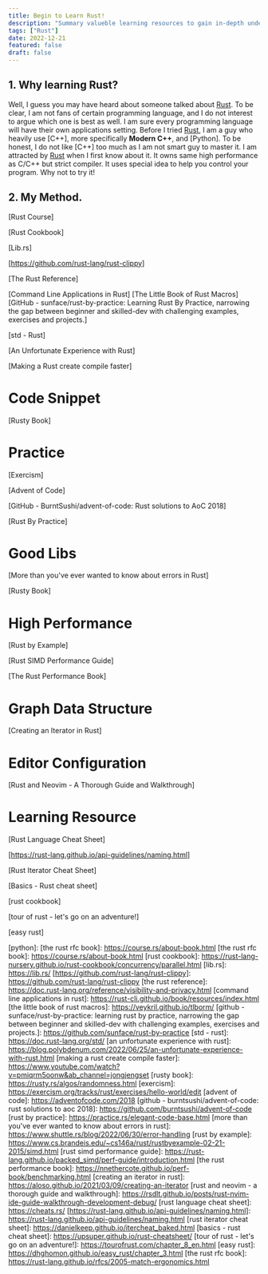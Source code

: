 ```yaml
---
title: Begin to Learn Rust!
description: "Summary valueble learning resources to gain in-depth understanding of Rust"
tags: ["Rust"]
date: 2022-12-21
featured: false
draft: false
---
```


## 1. Why learning Rust?

Well, I guess you may have heard about someone talked about [Rust].
To be clear, I am not fans of certain programming language, and I do not interest to argue which one is best as well.
I am sure every programming language will have their own applications setting.
Before I tried [Rust], I am a guy who heavily use [C++], more specifically **Modern C++**, and [Python].
To be honest, I do not like [C++] too much as I am not smart guy to master it.
I am attracted by [Rust] when I first know about it.
It owns same high performance as C/C++ but strict compiler.
It uses special idea to help you control your program.
Why not to try it!

## 2. My Method.

[Rust Course]

[Rust Cookbook]

[Lib.rs]

[https://github.com/rust-lang/rust-clippy]

[The Rust Reference]

[Command Line Applications in Rust]
[The Little Book of Rust Macros]
[GitHub - sunface/rust-by-practice: Learning Rust By Practice, narrowing the gap between beginner and skilled-dev with challenging examples, exercises and projects.]

[std - Rust]

[An Unfortunate Experience with Rust]

[Making a Rust create compile faster]

# Code Snippet

[Rusty Book]

# Practice

[Exercism]

[Advent of Code]

[GitHub - BurntSushi/advent-of-code: Rust solutions to AoC 2018]

[Rust By Practice]

# Good Libs

[More than you've ever wanted to know about errors in Rust]

[Rusty Book]

# High Performance

[Rust by Example]

[Rust SIMD Performance Guide]

[The Rust Performance Book]

# Graph Data Structure

[Creating an Iterator in Rust]

# Editor Configuration

[Rust and Neovim - A Thorough Guide and Walkthrough]

# Learning Resource

[Rust Language Cheat Sheet]

[https://rust-lang.github.io/api-guidelines/naming.html]

[Rust Iterator Cheat Sheet]

[Basics - Rust cheat sheet]

[rust cookbook]

[tour of rust - let's go on an adventure!]

[easy rust]

<!-- links -->

[rust]:
[c++]:
[python]:
[the rust rfc book]: https://course.rs/about-book.html [the rust rfc book]: https://course.rs/about-book.html
[rust cookbook]: https://rust-lang-nursery.github.io/rust-cookbook/concurrency/parallel.html
[lib.rs]: https://lib.rs/
[https://github.com/rust-lang/rust-clippy]: https://github.com/rust-lang/rust-clippy
[the rust reference]: https://doc.rust-lang.org/reference/visibility-and-privacy.html
[command line applications in rust]: https://rust-cli.github.io/book/resources/index.html
[the little book of rust macros]: https://veykril.github.io/tlborm/
[github - sunface/rust-by-practice: learning rust by practice, narrowing the gap between beginner and skilled-dev with challenging examples, exercises and projects.]: https://github.com/sunface/rust-by-practice
[std - rust]: https://doc.rust-lang.org/std/
[an unfortunate experience with rust]: https://blog.polybdenum.com/2022/06/25/an-unfortunate-experience-with-rust.html
[making a rust create compile faster]: https://www.youtube.com/watch?v=pmiqrm5oonw&ab_channel=jongjengset
[rusty book]: https://rusty.rs/algos/randomness.html
[exercism]: https://exercism.org/tracks/rust/exercises/hello-world/edit
[advent of code]: https://adventofcode.com/2018
[github - burntsushi/advent-of-code: rust solutions to aoc 2018]: https://github.com/burntsushi/advent-of-code
[rust by practice]: https://practice.rs/elegant-code-base.html
[more than you've ever wanted to know about errors in rust]: https://www.shuttle.rs/blog/2022/06/30/error-handling
[rust by example]: https://www.cs.brandeis.edu/~cs146a/rust/rustbyexample-02-21-2015/simd.html
[rust simd performance guide]: https://rust-lang.github.io/packed_simd/perf-guide/introduction.html
[the rust performance book]: https://nnethercote.github.io/perf-book/benchmarking.html
[creating an iterator in rust]: https://aloso.github.io/2021/03/09/creating-an-iterator
[rust and neovim - a thorough guide and walkthrough]: https://rsdlt.github.io/posts/rust-nvim-ide-guide-walkthrough-development-debug/
[rust language cheat sheet]: https://cheats.rs/
[https://rust-lang.github.io/api-guidelines/naming.html]: https://rust-lang.github.io/api-guidelines/naming.html
[rust iterator cheat sheet]: https://danielkeep.github.io/itercheat_baked.html
[basics - rust cheat sheet]: https://upsuper.github.io/rust-cheatsheet/
[tour of rust - let's go on an adventure!]: https://tourofrust.com/chapter_8_en.html
[easy rust]: https://dhghomon.github.io/easy_rust/chapter_3.html
[the rust rfc book]: https://rust-lang.github.io/rfcs/2005-match-ergonomics.html
